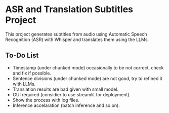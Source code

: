 # ASR and Translation Subtitles Project

This project generates subtitles from audio using Automatic Speech Recognition (ASR) with Whisper and translates them using the LLMs.

<!-- ## Project Structure
- `src/`: Contains the main source code for ASR, translation, and subtitle generation.
- `utils/`: Utility functions for the project.
- `tests/`: Unit tests for the project.
- `docs/`: Documentation for the project.

## Setup
Install the dependencies:
```
pip install -r requirements.txt
```

Run the main script:
```
python src/main.py example_audio.mp3 example_audio.srt zh
``` -->

## To-Do List

- Timestamp (under chunked mode) occasionally to be not correct, check and fix if possible.
- Sentence divisions (under chunked mode) are not good, try to refined it with LLMs.
- Translation results are bad given with small model.
- GUI required (considier to use streamlit for deployment).
- Show the process with log files.
- Inference accelaration (batch inference and so on).